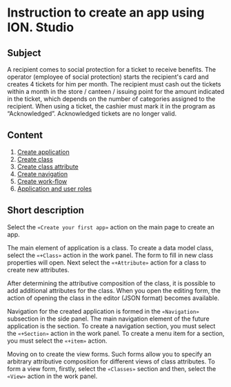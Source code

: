 # Instruction to create an app using ION. Studio

## Subject

A recipient comes to social protection for a ticket to receive benefits. The operator (employee of social protection) starts the recipient's card and creates 4 tickets for him per month. The recipient must cash out the tickets within a month in the store / canteen / issuing point for the amount indicated in the ticket, which depends on the number of categories assigned to the recipient. When using a ticket, the cashier must mark it in the program as “Acknowledged”. Acknowledged tickets are no longer valid.

## Content 

1. [Create application](https://github.com/iondv/studio/tree/master/tutorial/en/1_create_application.md)
2. [Create class](https://github.com/iondv/studio/tree/master/tutorial/en/2_create_class.md)
3. [Create class attribute](https://github.com/iondv/studio/tree/master/tutorial/en/3_create_navigation.md)
4. [Create navigation](https://github.com/iondv/studio/tree/master/tutorial/en/4_create_views.md)
5. [Create work-flow](https://github.com/iondv/studio/tree/master/tutorial/en/5_create_workflow.md)
6. [Application and user roles](https://github.com/iondv/studio/tree/master/tutorial/en/6_done_application.md)

## Short description

Select the `«Create your first app»` action on the main page to create an app.

The main element of application is a class. To create a data model class, select the `«+Class»` action in the work panel. The form to fill in new class properties will open. Next select the `«+Attribute»` action for a class to create new attributes. 

After determining the attributive composition of the class, it is possible to add additional attributes for the class.
When you open the editing form, the action of opening the class in the editor (JSON format) becomes available.

Navigation for the created application is formed in the `«Navigation»` subsection in the side panel. The main navigation element of the future application is the section. To create a navigation section, you must select the `«+Section»` action in the work panel. To create a menu item for a section, you must select the `«+item»` action.

Moving on to create the view forms. Such forms allow you to specify an arbitrary attributive composition for different views of class attributes. To form a view form, firstly, select the `«Classes»` section and then, select the `«View»` action in the work panel.


